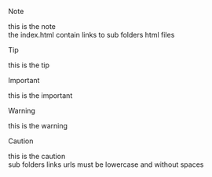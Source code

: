 >[!note]
>this is the note<br>
>the index.html contain links to sub folders html files

>[!tip]
>this is the tip

>[!important]
>this is the important

>[!warning]
>this is the warning

>[!caution]
>this is the caution<br>
>sub folders links urls must be lowercase and without spaces 
